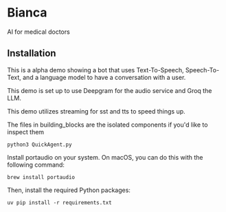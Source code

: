 # Bianca
AI for medical doctors

## Installation

This is a alpha demo showing a bot that uses Text-To-Speech, Speech-To-Text, and a language model to have a conversation with a user.

This demo is set up to use Deepgram for the audio service and Groq the LLM.

This demo utilizes streaming for sst and tts to speed things up.

The files in building_blocks are the isolated components if you'd like to inspect them

`python3 QuickAgent.py`

Install portaudio on your system. On macOS, you can do this with the following command:

`brew install portaudio`
    
Then, install the required Python packages: 

`uv pip install -r requirements.txt`
